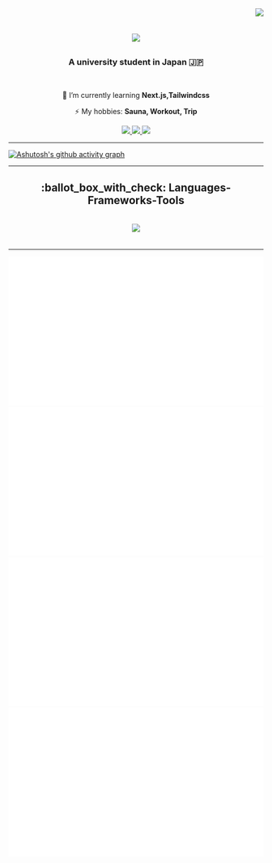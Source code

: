 <img align="right" src="https://visitor-badge.laobi.icu/badge?page_id=bbbyk105.bbbyk105" />

<h1 align="center">
    <img src="https://readme-typing-svg.herokuapp.com/?font=Righteous&size=35&center=true&vCenter=true&width=500&height=70&duration=4000&lines=Hi+There!+👋;+I'm+Byakko+Kondo!;" />
</h1>

<h3 align="center">A university student in Japan 🇯🇵 </h3>

<br/>

<div align="center">
 
 🔭 I’m currently learning **Next.js,Tailwindcss**
 
 ⚡ My hobbies: **Sauna, Workout, Trip**

  </div>

<div align="center"> 
  <a href="mailto:bbbyk105@gmail.com">
    <img src="https://img.shields.io/badge/Gmail-333333?style=for-the-badge&logo=gmail&logoColor=red" />
  </a>
  <a href="https://www.linkedin.com/in/%E7%99%BD%E8%99%8E-%E8%BF%91%E8%97%A4-983273319/" target="_blank">
    <img src="https://img.shields.io/badge/LinkedIn-0077B5?style=for-the-badge&logo=linkedin&logoColor=white" target="_blank" />
  </a>
  <a href="https://main--bbbyk105portfolio.netlify.app/" target="_blank">
     <img src="https://img.shields.io/badge/Portfolio-FF5722?style=for-the-badge&logo=todoist&logoColor=white" target="_blank" /> <!-- sqlite, safari, google-chrome are other good icon options -->
  </a>
</div>

 <hr/>

[![Ashutosh's github activity graph](https://github-readme-activity-graph.vercel.app/graph?username=bbbyk105&theme=react-dark)](https://github.com/ashutosh00710/github-readme-activity-graph)

 <hr/>


 
<h2 align="center">:ballot_box_with_check: Languages-Frameworks-Tools </h2>
<br/>
<div align="center">
  <a href="https://skillicons.dev">
    <img src="https://skillicons.dev/icons?i=html,css,js,react,ts,sass,tailwindcss,next,supabase,git,github,vscode" />
  </a>
</div>

 <br/>
 <hr/>


<div align="center">
  <img src="https://github.com/bbbyk105/my-status/blob/master/generated/overview.svg#gh-dark-mode-only" alt="Overview Stats" />
  <img src="https://github.com/bbbyk105/my-status/blob/master/generated/overview.svg#gh-light-mode-only" alt="Overview Stats" />
  <img src="https://github.com/bbbyk105/my-status/blob/master/generated/languages.svg#gh-dark-mode-only" alt="Languages Stats" />
  <img src="https://github.com/bbbyk105/my-status/blob/master/generated/languages.svg#gh-light-mode-only" alt="Languages Stats" />
</div>

 
 

 
 

        
    


<!---
bbbyk105/bbbyk105 is a ✨ special ✨ repository because its `README.md` (this file) appears on your GitHub profile.
You can click the Preview link to take a look at your changes.
--->

